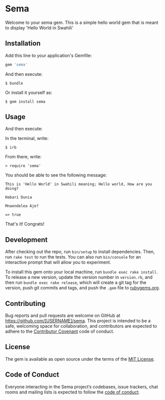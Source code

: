 # Sema

Welcome to your sema gem. This is a simple hello world gem that is meant to display 'Hello World in Swahili'

## Installation

Add this line to your application's Gemfile:

```ruby
gem 'sema'
```

And then execute:

    $ bundle

Or install it yourself as:

    $ gem install sema

## Usage

And then execute:

In the terminal, write:

    $ irb

From there, write:

    > require 'sema'


You should be able to see the following message:

    This is 'Hello World' in Swahili meaning; Hello world, How are you doing?

    Habari Dunia

    Mnaendelea Aje?

    => true

 That's it! Congrats!

## Development

After checking out the repo, run `bin/setup` to install dependencies. Then, run `rake test` to run the tests. You can also run `bin/console` for an interactive prompt that will allow you to experiment.

To install this gem onto your local machine, run `bundle exec rake install`. To release a new version, update the version number in `version.rb`, and then run `bundle exec rake release`, which will create a git tag for the version, push git commits and tags, and push the `.gem` file to [rubygems.org](https://rubygems.org).

## Contributing

Bug reports and pull requests are welcome on GitHub at https://github.com/[USERNAME]/sema. This project is intended to be a safe, welcoming space for collaboration, and contributors are expected to adhere to the [Contributor Covenant](http://contributor-covenant.org) code of conduct.

## License

The gem is available as open source under the terms of the [MIT License](https://opensource.org/licenses/MIT).

## Code of Conduct

Everyone interacting in the Sema project’s codebases, issue trackers, chat rooms and mailing lists is expected to follow the [code of conduct](https://github.com/[USERNAME]/sema/blob/master/CODE_OF_CONDUCT.md).
